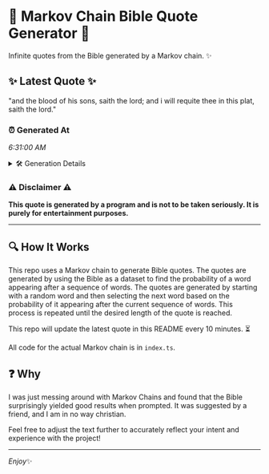 # 📖 Markov Chain Bible Quote Generator 📖

Infinite quotes from the Bible generated by a Markov chain. ✨

## ✨ Latest Quote ✨
"and the blood of his sons, saith the lord; and i will requite thee in this plat, saith the lord."

### ⏰ Generated At
*6:31:00 AM*

<details>
    <summary>🛠️ Generation Details</summary>
    <p>
        <strong>🌱 Seed:</strong> and<br>
        <strong>🔄 Iterations:</strong> 19<br>
        <strong>📜 Context History:</strong><br>[ and ]: the<br>[ and, the ]: blood<br>[ and, the, blood ]: of<br>[ and, the, blood, of ]: his<br>[ and, the, blood, of, his ]: sons,<br>[ and, the, blood, of, his, sons, ]: saith<br>[ the, blood, of, his, sons,, saith ]: the<br>[ blood, of, his, sons,, saith, the ]: lord;<br>[ of, his, sons,, saith, the, lord; ]: and<br>[ his, sons,, saith, the, lord;, and ]: i<br>[ sons,, saith, the, lord;, and, i ]: will<br>[ saith, the, lord;, and, i, will ]: requite<br>[ the, lord;, and, i, will, requite ]: thee<br>[ lord;, and, i, will, requite, thee ]: in<br>[ and, i, will, requite, thee, in ]: this<br>[ i, will, requite, thee, in, this ]: plat,<br>[ will, requite, thee, in, this, plat, ]: saith<br>[ requite, thee, in, this, plat,, saith ]: the<br>[ thee, in, this, plat,, saith, the ]: lord.<br>
    </p>
</details>

### ⚠️ Disclaimer ⚠️
**This quote is generated by a program and is not to be taken seriously. It is purely for entertainment purposes.**

---

## 🔍 How It Works

This repo uses a Markov chain to generate Bible quotes. The quotes are generated by using the Bible as a dataset to find the probability of a word appearing after a sequence of words. The quotes are generated by starting with a random word and then selecting the next word based on the probability of it appearing after the current sequence of words. This process is repeated until the desired length of the quote is reached.

This repo will update the latest quote in this README every 10 minutes. ⏳

All code for the actual Markov chain is in `index.ts`.

## ❓ Why

I was just messing around with Markov Chains and found that the Bible surprisingly yielded good results when prompted. 
It was suggested by a friend, and I am in no way christian.

Feel free to adjust the text further to accurately reflect your intent and experience with the project!

---

*Enjoy*✨
